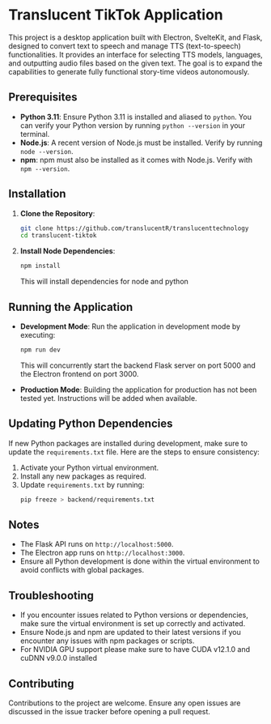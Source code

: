 # Translucent TikTok Application

This project is a desktop application built with Electron, SvelteKit, and Flask, designed to convert text to speech and manage TTS (text-to-speech) functionalities. It provides an interface for selecting TTS models, languages, and outputting audio files based on the given text. The goal is to expand the capabilities to generate fully functional story-time videos autonomously.

## Prerequisites

- **Python 3.11**: Ensure Python 3.11 is installed and aliased to `python`. You can verify your Python version by running `python --version` in your terminal.
- **Node.js**: A recent version of Node.js must be installed. Verify by running `node --version`.
- **npm**: npm must also be installed as it comes with Node.js. Verify with `npm --version`.

## Installation

1. **Clone the Repository**:

   ```bash
   git clone https://github.com/translucentR/translucenttechnology
   cd translucent-tiktok
   ```

2. **Install Node Dependencies**:
   ```bash
   npm install
   ```
   This will install dependencies for node and python

## Running the Application

- **Development Mode**:
  Run the application in development mode by executing:

  ```bash
  npm run dev
  ```

  This will concurrently start the backend Flask server on port 5000 and the Electron frontend on port 3000.

- **Production Mode**:
  Building the application for production has not been tested yet. Instructions will be added when available.

## Updating Python Dependencies

If new Python packages are installed during development, make sure to update the `requirements.txt` file. Here are the steps to ensure consistency:

1. Activate your Python virtual environment.
2. Install any new packages as required.
3. Update `requirements.txt` by running:
   ```bash
   pip freeze > backend/requirements.txt
   ```

## Notes

- The Flask API runs on `http://localhost:5000`.
- The Electron app runs on `http://localhost:3000`.
- Ensure all Python development is done within the virtual environment to avoid conflicts with global packages.

## Troubleshooting

- If you encounter issues related to Python versions or dependencies, make sure the virtual environment is set up correctly and activated.
- Ensure Node.js and npm are updated to their latest versions if you encounter any issues with npm packages or scripts.
- For NVIDIA GPU support please make sure to have CUDA v12.1.0 and cuDNN v9.0.0 installed

## Contributing

Contributions to the project are welcome. Ensure any open issues are discussed in the issue tracker before opening a pull request.
